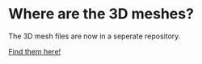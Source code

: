 # Where are the 3D meshes?

The 3D mesh files are now in a seperate repository.

[Find them here!](https://github.com/lulzbot3d/CuraLE_Resources/tree/main/meshes)
